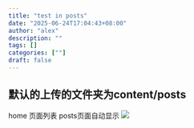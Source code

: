 ```yaml
---
title: "test in posts"
date: "2025-06-24T17:04:43+08:00"
author: "alex"
description: ""
tags: []
categories: [""]
draft: false
---
```


## 默认的上传的文件夹为content/posts

home 页面列表
posts页面自动显示
![](/uploads/20250624170423_reflex_banner.png)